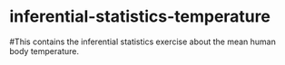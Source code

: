 # inferential-statistics-temperature
#This contains the inferential statistics exercise about the mean human body temperature.
